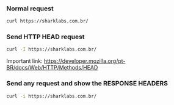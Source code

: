 ### Normal request

```sh
curl https://sharklabs.com.br/
```

### Send HTTP HEAD request

```sh
curl -I https://sharklabs.com.br/
```
Important link: https://developer.mozilla.org/pt-BR/docs/Web/HTTP/Methods/HEAD


### Send any request and show the RESPONSE HEADERS

```sh
curl -i https://sharklabs.com.br/
```
